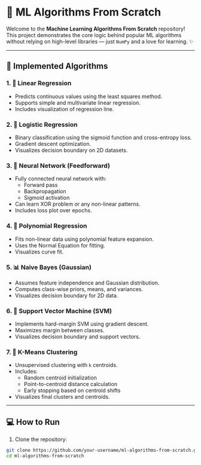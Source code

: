 # 🧠 ML Algorithms From Scratch

Welcome to the **Machine Learning Algorithms From Scratch** repository!  
This project demonstrates the core logic behind popular ML algorithms without relying on high-level libraries — just `NumPy` and a love for learning. ✨

---

## 📌 Implemented Algorithms

### 1. 🔢 Linear Regression
- Predicts continuous values using the least squares method.
- Supports simple and multivariate linear regression.
- Includes visualization of regression line.

### 2. 🔁 Logistic Regression
- Binary classification using the sigmoid function and cross-entropy loss.
- Gradient descent optimization.
- Visualizes decision boundary on 2D datasets.

### 3. 🧠 Neural Network (Feedforward)
- Fully connected neural network with:
  - Forward pass
  - Backpropagation
  - Sigmoid activation
- Can learn XOR problem or any non-linear patterns.
- Includes loss plot over epochs.

### 4. 🌈 Polynomial Regression
- Fits non-linear data using polynomial feature expansion.
- Uses the Normal Equation for fitting.
- Visualizes curve fit.

### 5. 📊 Naive Bayes (Gaussian)
- Assumes feature independence and Gaussian distribution.
- Computes class-wise priors, means, and variances.
- Visualizes decision boundary for 2D data.

### 6. 🧲 Support Vector Machine (SVM)
- Implements hard-margin SVM using gradient descent.
- Maximizes margin between classes.
- Visualizes decision boundary and support vectors.

### 7. 🎯 K-Means Clustering
- Unsupervised clustering with `k` centroids.
- Includes:
  - Random centroid initialization
  - Point-to-centroid distance calculation
  - Early stopping based on centroid shifts
- Visualizes final clusters and centroids.

---

## 💻 How to Run

1. Clone the repository:

```bash
git clone https://github.com/your-username/ml-algorithms-from-scratch.git
cd ml-algorithms-from-scratch

